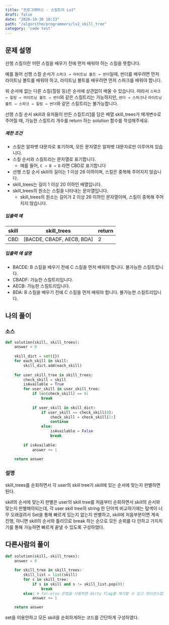 ```yaml
---
title: "프로그래머스 - 스킬트리 Lv2"
draft: false
date: "2020-10-30 18:33"
path: "/algorithm/programmers/lv2_skill_tree"
category: 'code test'
---
```


## 문제 설명

선행 스킬이란 어떤 스킬을 배우기 전에 먼저 배워야 하는 스킬을 뜻합니다.

예를 들어 선행 스킬 순서가 `스파크 → 라이트닝 볼트 → 썬더`일때, 썬더를 배우려면 먼저 라이트닝 볼트를 배워야 하고, 라이트닝 볼트를 배우려면 먼저 스파크를 배워야 합니다.

위 순서에 없는 다른 스킬(힐링 등)은 순서에 상관없이 배울 수 있습니다. 따라서 `스파크 → 힐링 → 라이트닝 볼트 → 썬더`와 같은 스킬트리는 가능하지만, `썬더 → 스파크`나 `라이트닝 볼트 → 스파크 → 힐링 → 썬더`와 같은 스킬트리는 불가능합니다.

선행 스킬 순서 skill과 유저들이 만든 스킬트리[1](https://school.programmers.co.kr/courses/10683/lessons/68169#fn1)를 담은 배열 skill_trees가 매개변수로 주어질 때, 가능한 스킬트리 개수를 return 하는 solution 함수를 작성해주세요.

##### 제한 조건

- 스킬은 알파벳 대문자로 표기하며, 모든 문자열은 알파벳 대문자로만 이루어져 있습니다.
- 스킬 순서와 스킬트리는 문자열로 표기합니다.
  - 예를 들어, `C → B → D` 라면 CBD로 표기합니다
- 선행 스킬 순서 skill의 길이는 1 이상 26 이하이며, 스킬은 중복해 주어지지 않습니다.
- skill_trees는 길이 1 이상 20 이하인 배열입니다.
- skill_trees의 원소는 스킬을 나타내는 문자열입니다.
  - skill_trees의 원소는 길이가 2 이상 26 이하인 문자열이며, 스킬이 중복해 주어지지 않습니다.

##### 입출력 예

| skill | skill_trees               | return |
| ----- | ------------------------- | ------ |
| CBD   | [BACDE, CBADF, AECB, BDA] | 2      |

##### 입출력 예 설명

- BACDE: B 스킬을 배우기 전에 C 스킬을 먼저 배워야 합니다. 불가능한 스킬트립니다.
- CBADF: 가능한 스킬트리입니다.
- AECB: 가능한 스킬트리입니다.
- BDA: B 스킬을 배우기 전에 C 스킬을 먼저 배워야 합니다. 불가능한 스킬트리입니다.



## 나의 풀이

### 소스

```python
def solution(skill, skill_trees):
    answer = 0
    
    skill_dict = set({})
    for each_skill in skill:
        skill_dict.add(each_skill)
    
    for user_skill_tree in skill_trees:
        check_skill = skill
        isAvailable = True
        for user_skill in user_skill_tree:
            if len(check_skill) == 0:
                break
                
            if user_skill in skill_dict:
                if user_skill == check_skill[0]:
                    check_skill = check_skill[1:]
                    continue
                else:
                    isAvailable = False
                    break
        
        if isAvailable:
            answer += 1
            
    return answer
```



### 설명

skill_trees를 순회하면서 각 user의 skill tree가 skill에 있는 순서에 맞는지 판별하면 된다.

skill의 순서에 맞는지 판별은 user의 skill tree를 처음부터 순회하면서 skill의 순서와 맞는지 판별해야되는데,
각 user skill tree의 string 한 단어씩 비교하기에는 탐색이 너무 오래걸려서 Set을 통해 빠르게 있는지 없는지 판별하고, skill에 처음부분이면 계속 진행, 아니면 skill의 순서와 틀리므로 break 하는 순으로 모든 순회를 다 안하고 가지치기를 통해 가능하면 빠르게 끝낼 수 있도록 구성하였다.



## 다른사람의 풀이

```python
def solution(skill, skill_trees):
    answer = 0

    for skill_tree in skill_trees:
        skill_list = list(skill)
        for s in skill_tree:
            if s in skill and s != skill_list.pop(0):
                break
        else: # for-else 문법을 사용하면 dirty flag를 제거할 수 있고 파이썬스럽게 푼 느낌이 든다.
            answer += 1

    return answer
```

set을 이용안하고 모든 skill을 순회하게하는 코드를 간단하게 구성하였다.